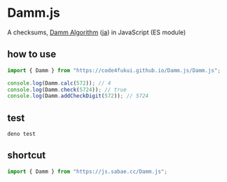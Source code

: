 # Damm.js

A checksums, [Damm Algorithm](https://en.wikipedia.org/wiki/Damm_algorithm) ([ja](https://ja.wikipedia.org/wiki/Damm%E3%82%A2%E3%83%AB%E3%82%B4%E3%83%AA%E3%82%BA%E3%83%A0)) in JavaScript (ES module)

## how to use

```js
import { Damm } from "https://code4fukui.github.io/Damm.js/Damm.js";

console.log(Damm.calc(572)); // 4
console.log(Damm.check(5724)); // true
console.log(Damm.addCheckDigit(572)); // 5724
```


## test

```
deno test
```

## shortcut

```js
import { Damm } from "https://js.sabae.cc/Damm.js";
```
